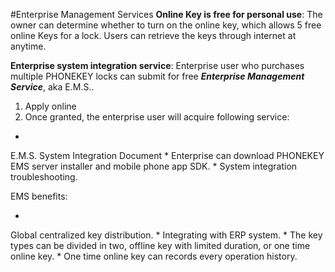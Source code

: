 #Enterprise Management Services
**Online Key is free for personal use**: 
The owner can determine whether to turn on the online key, which allows 5 free online Keys for a lock. Users can retrieve the keys through internet at anytime.

**Enterprise system integration service**: 
Enterprise user who purchases multiple PHONEKEY locks can submit for free ***Enterprise Management Service***, aka E.M.S..

1. Apply online
2. Once granted, the enterprise user will acquire following service:


* 
E.M.S. System Integration Document
* 
Enterprise can download PHONEKEY EMS server installer and mobile phone app SDK.
* 
System integration troubleshooting.

EMS benefits:

* 
Global centralized key distribution.
* 
Integrating with ERP system.
* 
The key types can be divided in two, offline key with limited duration, or one time online key.
* 
One time online key can records every operation history.